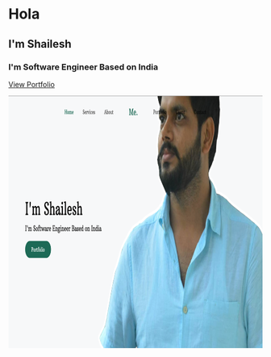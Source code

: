 # Hola

## I'm Shailesh

### I'm Software Engineer Based on India

[View Portfolio](https://ishaileshmishra.github.io/me/)


<p align="center">
  <img width="900" height="500" src="https://github.com/ishaileshmishra/me/blob/master/images/page.png">
</p>
